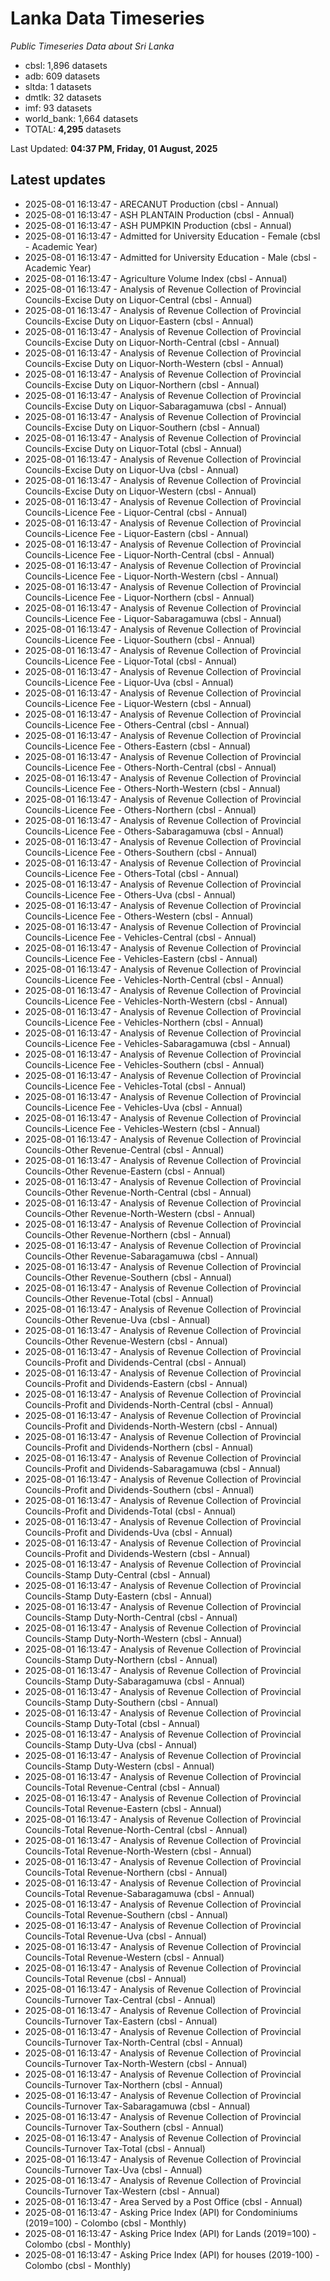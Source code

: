 # Lanka Data Timeseries
*Public Timeseries Data about Sri Lanka*

* cbsl: 1,896 datasets
* adb: 609 datasets
* sltda: 1 datasets
* dmtlk: 32 datasets
* imf: 93 datasets
* world_bank: 1,664 datasets
* TOTAL: **4,295** datasets

Last Updated: **04:37 PM, Friday, 01 August, 2025**

## Latest updates

* 2025-08-01 16:13:47 - ARECANUT Production (cbsl - Annual)
* 2025-08-01 16:13:47 - ASH PLANTAIN Production (cbsl - Annual)
* 2025-08-01 16:13:47 - ASH PUMPKIN Production (cbsl - Annual)
* 2025-08-01 16:13:47 - Admitted for University Education - Female (cbsl - Academic Year)
* 2025-08-01 16:13:47 - Admitted for University Education - Male (cbsl - Academic Year)
* 2025-08-01 16:13:47 - Agriculture Volume Index (cbsl - Annual)
* 2025-08-01 16:13:47 - Analysis of Revenue Collection of Provincial Councils-Excise Duty on Liquor-Central (cbsl - Annual)
* 2025-08-01 16:13:47 - Analysis of Revenue Collection of Provincial Councils-Excise Duty on Liquor-Eastern (cbsl - Annual)
* 2025-08-01 16:13:47 - Analysis of Revenue Collection of Provincial Councils-Excise Duty on Liquor-North-Central (cbsl - Annual)
* 2025-08-01 16:13:47 - Analysis of Revenue Collection of Provincial Councils-Excise Duty on Liquor-North-Western (cbsl - Annual)
* 2025-08-01 16:13:47 - Analysis of Revenue Collection of Provincial Councils-Excise Duty on Liquor-Northern (cbsl - Annual)
* 2025-08-01 16:13:47 - Analysis of Revenue Collection of Provincial Councils-Excise Duty on Liquor-Sabaragamuwa (cbsl - Annual)
* 2025-08-01 16:13:47 - Analysis of Revenue Collection of Provincial Councils-Excise Duty on Liquor-Southern (cbsl - Annual)
* 2025-08-01 16:13:47 - Analysis of Revenue Collection of Provincial Councils-Excise Duty on Liquor-Total (cbsl - Annual)
* 2025-08-01 16:13:47 - Analysis of Revenue Collection of Provincial Councils-Excise Duty on Liquor-Uva (cbsl - Annual)
* 2025-08-01 16:13:47 - Analysis of Revenue Collection of Provincial Councils-Excise Duty on Liquor-Western (cbsl - Annual)
* 2025-08-01 16:13:47 - Analysis of Revenue Collection of Provincial Councils-Licence Fee - Liquor-Central (cbsl - Annual)
* 2025-08-01 16:13:47 - Analysis of Revenue Collection of Provincial Councils-Licence Fee - Liquor-Eastern (cbsl - Annual)
* 2025-08-01 16:13:47 - Analysis of Revenue Collection of Provincial Councils-Licence Fee - Liquor-North-Central (cbsl - Annual)
* 2025-08-01 16:13:47 - Analysis of Revenue Collection of Provincial Councils-Licence Fee - Liquor-North-Western (cbsl - Annual)
* 2025-08-01 16:13:47 - Analysis of Revenue Collection of Provincial Councils-Licence Fee - Liquor-Northern (cbsl - Annual)
* 2025-08-01 16:13:47 - Analysis of Revenue Collection of Provincial Councils-Licence Fee - Liquor-Sabaragamuwa (cbsl - Annual)
* 2025-08-01 16:13:47 - Analysis of Revenue Collection of Provincial Councils-Licence Fee - Liquor-Southern (cbsl - Annual)
* 2025-08-01 16:13:47 - Analysis of Revenue Collection of Provincial Councils-Licence Fee - Liquor-Total (cbsl - Annual)
* 2025-08-01 16:13:47 - Analysis of Revenue Collection of Provincial Councils-Licence Fee - Liquor-Uva (cbsl - Annual)
* 2025-08-01 16:13:47 - Analysis of Revenue Collection of Provincial Councils-Licence Fee - Liquor-Western (cbsl - Annual)
* 2025-08-01 16:13:47 - Analysis of Revenue Collection of Provincial Councils-Licence Fee - Others-Central (cbsl - Annual)
* 2025-08-01 16:13:47 - Analysis of Revenue Collection of Provincial Councils-Licence Fee - Others-Eastern (cbsl - Annual)
* 2025-08-01 16:13:47 - Analysis of Revenue Collection of Provincial Councils-Licence Fee - Others-North-Central (cbsl - Annual)
* 2025-08-01 16:13:47 - Analysis of Revenue Collection of Provincial Councils-Licence Fee - Others-North-Western (cbsl - Annual)
* 2025-08-01 16:13:47 - Analysis of Revenue Collection of Provincial Councils-Licence Fee - Others-Northern (cbsl - Annual)
* 2025-08-01 16:13:47 - Analysis of Revenue Collection of Provincial Councils-Licence Fee - Others-Sabaragamuwa (cbsl - Annual)
* 2025-08-01 16:13:47 - Analysis of Revenue Collection of Provincial Councils-Licence Fee - Others-Southern (cbsl - Annual)
* 2025-08-01 16:13:47 - Analysis of Revenue Collection of Provincial Councils-Licence Fee - Others-Total (cbsl - Annual)
* 2025-08-01 16:13:47 - Analysis of Revenue Collection of Provincial Councils-Licence Fee - Others-Uva (cbsl - Annual)
* 2025-08-01 16:13:47 - Analysis of Revenue Collection of Provincial Councils-Licence Fee - Others-Western (cbsl - Annual)
* 2025-08-01 16:13:47 - Analysis of Revenue Collection of Provincial Councils-Licence Fee - Vehicles-Central (cbsl - Annual)
* 2025-08-01 16:13:47 - Analysis of Revenue Collection of Provincial Councils-Licence Fee - Vehicles-Eastern (cbsl - Annual)
* 2025-08-01 16:13:47 - Analysis of Revenue Collection of Provincial Councils-Licence Fee - Vehicles-North-Central (cbsl - Annual)
* 2025-08-01 16:13:47 - Analysis of Revenue Collection of Provincial Councils-Licence Fee - Vehicles-North-Western (cbsl - Annual)
* 2025-08-01 16:13:47 - Analysis of Revenue Collection of Provincial Councils-Licence Fee - Vehicles-Northern (cbsl - Annual)
* 2025-08-01 16:13:47 - Analysis of Revenue Collection of Provincial Councils-Licence Fee - Vehicles-Sabaragamuwa (cbsl - Annual)
* 2025-08-01 16:13:47 - Analysis of Revenue Collection of Provincial Councils-Licence Fee - Vehicles-Southern (cbsl - Annual)
* 2025-08-01 16:13:47 - Analysis of Revenue Collection of Provincial Councils-Licence Fee - Vehicles-Total (cbsl - Annual)
* 2025-08-01 16:13:47 - Analysis of Revenue Collection of Provincial Councils-Licence Fee - Vehicles-Uva (cbsl - Annual)
* 2025-08-01 16:13:47 - Analysis of Revenue Collection of Provincial Councils-Licence Fee - Vehicles-Western (cbsl - Annual)
* 2025-08-01 16:13:47 - Analysis of Revenue Collection of Provincial Councils-Other Revenue-Central (cbsl - Annual)
* 2025-08-01 16:13:47 - Analysis of Revenue Collection of Provincial Councils-Other Revenue-Eastern (cbsl - Annual)
* 2025-08-01 16:13:47 - Analysis of Revenue Collection of Provincial Councils-Other Revenue-North-Central (cbsl - Annual)
* 2025-08-01 16:13:47 - Analysis of Revenue Collection of Provincial Councils-Other Revenue-North-Western (cbsl - Annual)
* 2025-08-01 16:13:47 - Analysis of Revenue Collection of Provincial Councils-Other Revenue-Northern (cbsl - Annual)
* 2025-08-01 16:13:47 - Analysis of Revenue Collection of Provincial Councils-Other Revenue-Sabaragamuwa (cbsl - Annual)
* 2025-08-01 16:13:47 - Analysis of Revenue Collection of Provincial Councils-Other Revenue-Southern (cbsl - Annual)
* 2025-08-01 16:13:47 - Analysis of Revenue Collection of Provincial Councils-Other Revenue-Total (cbsl - Annual)
* 2025-08-01 16:13:47 - Analysis of Revenue Collection of Provincial Councils-Other Revenue-Uva (cbsl - Annual)
* 2025-08-01 16:13:47 - Analysis of Revenue Collection of Provincial Councils-Other Revenue-Western (cbsl - Annual)
* 2025-08-01 16:13:47 - Analysis of Revenue Collection of Provincial Councils-Profit and Dividends-Central (cbsl - Annual)
* 2025-08-01 16:13:47 - Analysis of Revenue Collection of Provincial Councils-Profit and Dividends-Eastern (cbsl - Annual)
* 2025-08-01 16:13:47 - Analysis of Revenue Collection of Provincial Councils-Profit and Dividends-North-Central (cbsl - Annual)
* 2025-08-01 16:13:47 - Analysis of Revenue Collection of Provincial Councils-Profit and Dividends-North-Western (cbsl - Annual)
* 2025-08-01 16:13:47 - Analysis of Revenue Collection of Provincial Councils-Profit and Dividends-Northern (cbsl - Annual)
* 2025-08-01 16:13:47 - Analysis of Revenue Collection of Provincial Councils-Profit and Dividends-Sabaragamuwa (cbsl - Annual)
* 2025-08-01 16:13:47 - Analysis of Revenue Collection of Provincial Councils-Profit and Dividends-Southern (cbsl - Annual)
* 2025-08-01 16:13:47 - Analysis of Revenue Collection of Provincial Councils-Profit and Dividends-Total (cbsl - Annual)
* 2025-08-01 16:13:47 - Analysis of Revenue Collection of Provincial Councils-Profit and Dividends-Uva (cbsl - Annual)
* 2025-08-01 16:13:47 - Analysis of Revenue Collection of Provincial Councils-Profit and Dividends-Western (cbsl - Annual)
* 2025-08-01 16:13:47 - Analysis of Revenue Collection of Provincial Councils-Stamp Duty-Central (cbsl - Annual)
* 2025-08-01 16:13:47 - Analysis of Revenue Collection of Provincial Councils-Stamp Duty-Eastern (cbsl - Annual)
* 2025-08-01 16:13:47 - Analysis of Revenue Collection of Provincial Councils-Stamp Duty-North-Central (cbsl - Annual)
* 2025-08-01 16:13:47 - Analysis of Revenue Collection of Provincial Councils-Stamp Duty-North-Western (cbsl - Annual)
* 2025-08-01 16:13:47 - Analysis of Revenue Collection of Provincial Councils-Stamp Duty-Northern (cbsl - Annual)
* 2025-08-01 16:13:47 - Analysis of Revenue Collection of Provincial Councils-Stamp Duty-Sabaragamuwa (cbsl - Annual)
* 2025-08-01 16:13:47 - Analysis of Revenue Collection of Provincial Councils-Stamp Duty-Southern (cbsl - Annual)
* 2025-08-01 16:13:47 - Analysis of Revenue Collection of Provincial Councils-Stamp Duty-Total (cbsl - Annual)
* 2025-08-01 16:13:47 - Analysis of Revenue Collection of Provincial Councils-Stamp Duty-Uva (cbsl - Annual)
* 2025-08-01 16:13:47 - Analysis of Revenue Collection of Provincial Councils-Stamp Duty-Western (cbsl - Annual)
* 2025-08-01 16:13:47 - Analysis of Revenue Collection of Provincial Councils-Total Revenue-Central (cbsl - Annual)
* 2025-08-01 16:13:47 - Analysis of Revenue Collection of Provincial Councils-Total Revenue-Eastern (cbsl - Annual)
* 2025-08-01 16:13:47 - Analysis of Revenue Collection of Provincial Councils-Total Revenue-North-Central (cbsl - Annual)
* 2025-08-01 16:13:47 - Analysis of Revenue Collection of Provincial Councils-Total Revenue-North-Western (cbsl - Annual)
* 2025-08-01 16:13:47 - Analysis of Revenue Collection of Provincial Councils-Total Revenue-Northern (cbsl - Annual)
* 2025-08-01 16:13:47 - Analysis of Revenue Collection of Provincial Councils-Total Revenue-Sabaragamuwa (cbsl - Annual)
* 2025-08-01 16:13:47 - Analysis of Revenue Collection of Provincial Councils-Total Revenue-Southern (cbsl - Annual)
* 2025-08-01 16:13:47 - Analysis of Revenue Collection of Provincial Councils-Total Revenue-Uva (cbsl - Annual)
* 2025-08-01 16:13:47 - Analysis of Revenue Collection of Provincial Councils-Total Revenue-Western (cbsl - Annual)
* 2025-08-01 16:13:47 - Analysis of Revenue Collection of Provincial Councils-Total Revenue (cbsl - Annual)
* 2025-08-01 16:13:47 - Analysis of Revenue Collection of Provincial Councils-Turnover Tax-Central (cbsl - Annual)
* 2025-08-01 16:13:47 - Analysis of Revenue Collection of Provincial Councils-Turnover Tax-Eastern (cbsl - Annual)
* 2025-08-01 16:13:47 - Analysis of Revenue Collection of Provincial Councils-Turnover Tax-North-Central (cbsl - Annual)
* 2025-08-01 16:13:47 - Analysis of Revenue Collection of Provincial Councils-Turnover Tax-North-Western (cbsl - Annual)
* 2025-08-01 16:13:47 - Analysis of Revenue Collection of Provincial Councils-Turnover Tax-Northern (cbsl - Annual)
* 2025-08-01 16:13:47 - Analysis of Revenue Collection of Provincial Councils-Turnover Tax-Sabaragamuwa (cbsl - Annual)
* 2025-08-01 16:13:47 - Analysis of Revenue Collection of Provincial Councils-Turnover Tax-Southern (cbsl - Annual)
* 2025-08-01 16:13:47 - Analysis of Revenue Collection of Provincial Councils-Turnover Tax-Total (cbsl - Annual)
* 2025-08-01 16:13:47 - Analysis of Revenue Collection of Provincial Councils-Turnover Tax-Uva (cbsl - Annual)
* 2025-08-01 16:13:47 - Analysis of Revenue Collection of Provincial Councils-Turnover Tax-Western (cbsl - Annual)
* 2025-08-01 16:13:47 - Area Served by a Post Office (cbsl - Annual)
* 2025-08-01 16:13:47 - Asking Price Index (API) for Condominiums (2019=100) - Colombo (cbsl - Monthly)
* 2025-08-01 16:13:47 - Asking Price Index (API) for Lands (2019=100) - Colombo (cbsl - Monthly)
* 2025-08-01 16:13:47 - Asking Price Index (API) for houses (2019-100) - Colombo (cbsl - Monthly)